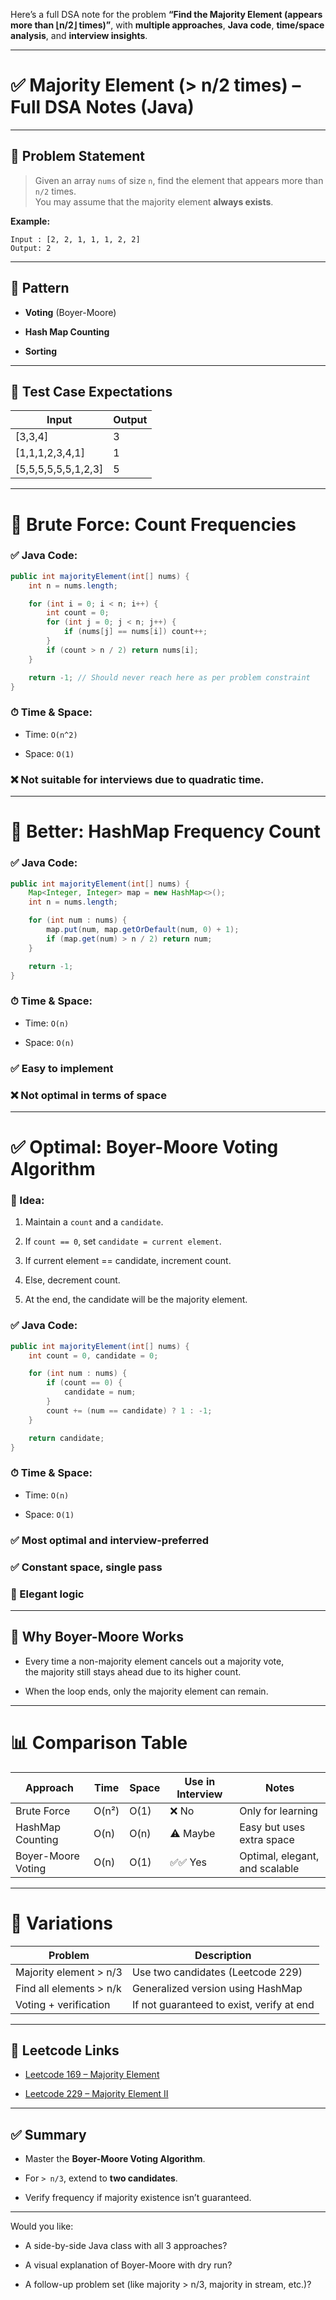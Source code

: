 Here’s a full DSA note for the problem **“Find the Majority Element (appears more than ⌊n/2⌋ times)”**, with **multiple approaches**, **Java code**, **time/space analysis**, and **interview insights**.

---

# ✅ Majority Element (> n/2 times) – Full DSA Notes (Java)

---

## 🔹 Problem Statement

> Given an array `nums` of size `n`, find the element that appears more than `n/2` times.  
> You may assume that the majority element **always exists**.

**Example:**

```text
Input : [2, 2, 1, 1, 1, 2, 2]  
Output: 2
```

---

## 🔁 Pattern

- **Voting** (Boyer-Moore)
    
- **Hash Map Counting**
    
- **Sorting**
    

---

## 🧪 Test Case Expectations

|Input|Output|
|---|---|
|[3,3,4]|3|
|[1,1,1,2,3,4,1]|1|
|[5,5,5,5,5,5,1,2,3]|5|

---

# 🔻 Brute Force: Count Frequencies

### ✅ Java Code:

```java
public int majorityElement(int[] nums) {
    int n = nums.length;

    for (int i = 0; i < n; i++) {
        int count = 0;
        for (int j = 0; j < n; j++) {
            if (nums[j] == nums[i]) count++;
        }
        if (count > n / 2) return nums[i];
    }

    return -1; // Should never reach here as per problem constraint
}
```

### ⏱ Time & Space:

- Time: `O(n^2)`
    
- Space: `O(1)`
    

### ❌ Not suitable for interviews due to quadratic time.

---

# 🔸 Better: HashMap Frequency Count

### ✅ Java Code:

```java
public int majorityElement(int[] nums) {
    Map<Integer, Integer> map = new HashMap<>();
    int n = nums.length;

    for (int num : nums) {
        map.put(num, map.getOrDefault(num, 0) + 1);
        if (map.get(num) > n / 2) return num;
    }

    return -1;
}
```

### ⏱ Time & Space:

- Time: `O(n)`
    
- Space: `O(n)`
    

### ✅ Easy to implement

### ❌ Not optimal in terms of space

---

# ✅ Optimal: Boyer-Moore Voting Algorithm

### 🔸 Idea:

1. Maintain a `count` and a `candidate`.
    
2. If `count == 0`, set `candidate = current element`.
    
3. If current element == candidate, increment count.
    
4. Else, decrement count.
    
5. At the end, the candidate will be the majority element.
    

### ✅ Java Code:

```java
public int majorityElement(int[] nums) {
    int count = 0, candidate = 0;

    for (int num : nums) {
        if (count == 0) {
            candidate = num;
        }
        count += (num == candidate) ? 1 : -1;
    }

    return candidate;
}
```

### ⏱ Time & Space:

- Time: `O(n)`
    
- Space: `O(1)`
    

### ✅ Most optimal and interview-preferred

### ✅ Constant space, single pass

### 🧠 Elegant logic

---

## 🧠 Why Boyer-Moore Works

- Every time a non-majority element cancels out a majority vote,  
    the majority still stays ahead due to its higher count.
    
- When the loop ends, only the majority element can remain.
    

---

# 📊 Comparison Table

|Approach|Time|Space|Use in Interview|Notes|
|---|---|---|---|---|
|Brute Force|O(n²)|O(1)|❌ No|Only for learning|
|HashMap Counting|O(n)|O(n)|⚠️ Maybe|Easy but uses extra space|
|Boyer-Moore Voting|O(n)|O(1)|✅✅ Yes|Optimal, elegant, and scalable|

---

# 🔁 Variations

| Problem                 | Description                               |
| ----------------------- | ----------------------------------------- |
| Majority element > n/3  | Use two candidates (Leetcode 229)         |
| Find all elements > n/k | Generalized version using HashMap         |
| Voting + verification   | If not guaranteed to exist, verify at end |

---

## 🔎 Leetcode Links

- [Leetcode 169 – Majority Element](https://leetcode.com/problems/majority-element/)
    
- [Leetcode 229 – Majority Element II](https://leetcode.com/problems/majority-element-ii/)
    

---

## ✅ Summary

- Master the **Boyer-Moore Voting Algorithm**.
    
- For `> n/3`, extend to **two candidates**.
    
- Verify frequency if majority existence isn’t guaranteed.
    

---

Would you like:

- A side-by-side Java class with all 3 approaches?
    
- A visual explanation of Boyer-Moore with dry run?
    
- A follow-up problem set (like majority > n/3, majority in stream, etc.)?
